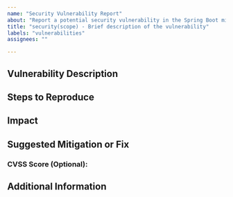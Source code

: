 ```yaml
---
name: "Security Vulnerability Report"
about: "Report a potential security vulnerability in the Spring Boot microservice repository"
title: "security(scope) - Brief description of the vulnerability"
labels: "vulnerabilities"
assignees: ""

---
```


## Vulnerability Description
<!-- A clear and detailed description of the potential security vulnerability. Include any identified weaknesses, attack vectors, or issues that could compromise the system. -->

## Steps to Reproduce
<!-- 
1. Step 1
2. Step 2
3. Step 3
 -->

## Impact
<!-- Describe the potential impact of the vulnerability. What could be compromised (e.g., data, system access, etc.)? -->

## Suggested Mitigation or Fix
<!-- If known, provide any suggestions for mitigating the vulnerability or fixing the issue. -->

### CVSS Score (Optional):
<!-- If you are aware of the Common Vulnerability Scoring System (CVSS) score, please include it to help assess the severity. -->

## Additional Information
<!-- Any additional information, screenshots, or references to external sources (e.g., CVE links, research articles) that may assist in fixing or further analyzing the issue. -->
